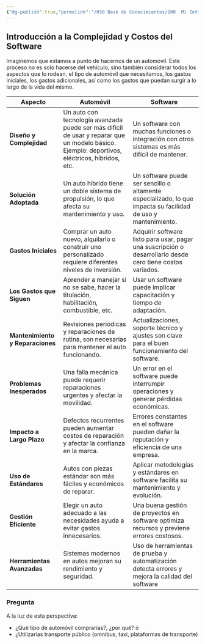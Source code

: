 ```yaml
---
{"dg-publish":true,"permalink":"/050 Base de Conocimientos/200  Mi Zettelkasten/100 Docencia/IS1/2025/Clase 03 Costos y Complejidad del Software/Zk Introducción a la Complejidad y Costos del Software/","tags":["digitalGarden","costos","complejidad"]}
---
```


## Introducción a la Complejidad y Costos del Software
Imaginemos que estamos a punto de hacernos de un automóvil. Este proceso no es solo hacerse del vehículo, sino también considerar todos los aspectos que lo rodean, el tipo de automóvil que necesitamos, los gastos iniciales, los gastos adicionales, así como los gastos que puedan surgir a lo largo de la vida del mismo.

| Aspecto                          | Automóvil                                                                                                                                     | Software                                                                                                      |
| -------------------------------- | --------------------------------------------------------------------------------------------------------------------------------------------- | ------------------------------------------------------------------------------------------------------------- |
| **Diseño y Complejidad**         | Un auto con tecnología avanzada puede ser más difícil de usar y reparar que un modelo básico. Ejemplo: deportivos, eléctricos, híbridos, etc. | Un software con muchas funciones o integración con otros sistemas es más difícil de mantener.                 |
| **Solución Adoptada**            | Un auto híbrido tiene un doble sistema de propulsión, lo que afecta su mantenimiento y uso.                                                   | Un software puede ser sencillo o altamente especializado, lo que impacta su facilidad de uso y mantenimiento. |
| **Gastos Iniciales**             | Comprar un auto nuevo, alquilarlo o construir uno personalizado requiere diferentes niveles de inversión.                                     | Adquirir software listo para usar, pagar una suscripción o desarrollarlo desde cero tiene costos variados.    |
| **Los Gastos que Siguen**        | Aprender a manejar si no se sabe, hacer la titulación, habilitación, combustible, etc.                                                        | Usar un software puede implicar capacitación y tiempo de adaptación.                                          |
| **Mantenimiento y Reparaciones** | Revisiones periódicas y reparaciones de rutina, son necesarias para mantener el auto funcionando.                                             | Actualizaciones, soporte técnico y ajustes son clave para el buen funcionamiento del software.                |
| **Problemas Inesperados**        | Una falla mecánica puede requerir reparaciones urgentes y afectar la movilidad.                                                               | Un error en el software puede interrumpir operaciones y generar pérdidas económicas.                          |
| **Impacto a Largo Plazo**        | Defectos recurrentes pueden aumentar costos de reparación y afectar la confianza en la marca.                                                 | Errores constantes en el software pueden dañar la reputación y eficiencia de una empresa.                     |
| **Uso de Estándares**            | Autos con piezas estándar son más fáciles y económicos de reparar.                                                                            | Aplicar metodologías y estándares en software facilita su mantenimiento y evolución.                          |
| **Gestión Eficiente**            | Elegir un auto adecuado a las necesidades ayuda a evitar gastos innecesarios.                                                                 | Una buena gestión de proyectos en software optimiza recursos y previene errores costosos.                     |
| **Herramientas Avanzadas**       | Sistemas modernos en autos mejoran su rendimiento y seguridad.                                                                                | Uso de herramientas de prueba y automatización detecta errores y mejora la calidad del software               |
### Pregunta
A la luz de esta perspectiva:
- ¿Qué tipo de automóvil comprarías?, ¿por qué? ó
- ¿Utilizarías transporte público (omnibus, taxi, plataformas de transporte)